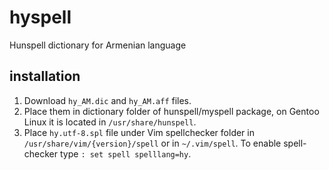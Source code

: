 # hyspell
Hunspell dictionary for Armenian language

## installation
1. Download `hy_AM.dic` and `hy_AM.aff` files.
1. Place them in dictionary folder of hunspell/myspell package, on Gentoo Linux it is located in `/usr/share/hunspell`.
1. Place `hy.utf-8.spl` file under Vim spellchecker folder in `/usr/share/vim/{version}/spell` or in `~/.vim/spell`. To enable spell-checker type `: set spell spelllang=hy`.
